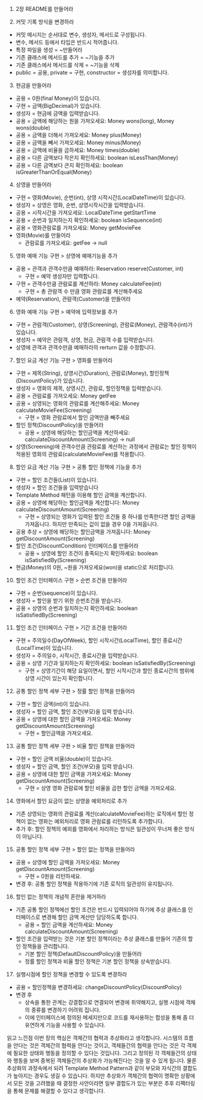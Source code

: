 1. 2장 README를 만들어라

2. 커밋 기록 방식을 변경하라 
- 커밋 메시지는 순서대로 변수, 생성자, 메서드로 구성됩니다.
- 변수, 메서드 등에서 타입은 반드시 적어줍니다.
- 특정 파일을 생성 = ~만들어라 
- 기존 클래스에 메서드를 추가 = ~기능을 추가
- 기존 클래스에서 메서드를 삭제 = ~기능을 삭제
- public = 공용, private = 구현, constructor = 생성자를 의미합니다.

3. 현금을 만들어라
- 공용 = 0원(final Money)이 있습니다.
- 구현 = 금액(BigDecimal)가 있습니다.
- 생성자 = 현금에 금액을 입력받습니다.
- 공용 = 금액에 해당하는 원을 가져오세요: Money wons(long), Money wons(double)
- 공용 = 금액을 더해서 가져오세요: Money plus(Money)
- 공용 = 금액을 빼서 가져오세요: Money minus(Money)
- 공용 = 금액에 비율을 곱하세요: Money times(double)
- 공용 = 다른 금액보다 작은지 확인하세요: boolean isLessThan(Money)
- 공용 = 다른 금액보다 큰지 확인하세요: boolean isGreaterThanOrEqual(Money)

4. 상영을 만들어라
- 구현 = 영화(Movie), 순번(int), 상영 시작시간(LocalDateTime)이 있습니다.
- 생성자 = 상영은 영화, 순번, 상영시작시간을 입력받습니다.
- 공용 = 시작시간을 가져오세요: LocalDateTime getStartTime
- 공용 = 순번과 일치하는지 확인하세요: boolean isSequence(int)
- 공용 = 영화관람료를 가져오세요: Money getMovieFee
- 영화(Movie)를 만들어라
	- 관람료를 가져오세요: getFee -> null

5. 영화 예매 기능 구현 > 상영에 예매기능을 추가
- 공용 = 관객과 관객수만큼 예매하라: Reservation reserve(Customer, int)
	- 구현 = 예약 생성자만 입력합니다.
- 구현 = 관객수만큼 관람료를 계산하라: Money calculateFee(int)
	- 구현 = 총 관람객 수 만큼 영화 관람료를 계산해주세요   
- 예약(Reservation), 관람객(Customer)을 만들어라

6. 영화 예매 기능 구현 > 예약에 입력정보를 추가
- 구현 = 관람객(Customer), 상영(Screening), 관람료(Money),  관람객수(int)가 있습니다.
- 생성자 = 예약은 관람객, 상영, 현금, 관람객 수를 입력받습니다.
- 상영에 관객과 관객수만큼 예매하라의 rerturn 값을 수정합니다.

7. 할인 요금 계산 기능 구현 > 영화를 만들어라
- 구현 = 제목(String), 상영시간(Duration), 관람료(Money), 할인정책(DiscountPolicy)가 있습니다. 
- 생성자 = 영화의 제목, 상영시간, 관람료, 할인정책을 입력받습니다.
- 공용 = 관람료를 가져오세요: Money getFee
- 공용 = 상영되는 영화의 관람료를 계산해주세요: Money calculateMovieFee(Screening)
	- 구현 = 영화 관람료에서 할인 금액만큼 빼주세요
- 할인 정책(DiscountPolicy)을 만들어라
	- 공용 = 상영에 해당하는 할인금액을 계산하세요: calculateDiscountAmount(Screening) -> null 
- 상영(Screening)에 관객수만큼 관람료를 계산하는 과정에서 관람료는 할인 정책이 적용된 영화의 관람료(calculateMovieFee)를 적용합니다.   

8. 할인 요금 계산 기능 구현 > 공통 할인 정책에 기능을 추가
- 구현 = 할인 조건들(List<DiscountCondition>)이 있습니다. 
- 생성자 = 할인 조건들을 입력받습니다
- Template Method 패턴을 이용해 할인 금액을 계산합니다.
- 공용 = 상영에 해당하는 할인금액을 계산합니다: Money calculateDiscountAmount(Screening)
	- 구현 = 상영되는 영화가 입력된 할인 조건들 중 하나를 만족한다면 할인 금액을 가져옵니다. 하지만 만족되는 값이 없을 경우 0을 가져옵니다.
- 공용 추상 = 상영에 해당하는 할인금액을 가져옵니다: Money getDiscountAmount(Screening)
- 할인 조건(DiscountCondition) 인터페이스를 만들어라
	- 공용 = 상영에 할인 조건이 충족되는지 확인하세요: boolean isSatisfiedBy(Screening) 
- 현금(Money)의 0원, ~원을 가져오세요(won)을  static으로 처리합니다. 


10. 할인 조건 인터페이스 구현 > 순번 조건을 만들어라 
- 구현 = 순번(sequence)이 있습니다.
- 생성자  = 할인을 받기 위한 순번조건을 받습니다. 
- 공용 = 상영의 순번과 일치하는지 확인하세요: boolean isSatisfiedBy(Screening)

11. 할인 조건 인터페이스 구현 > 기간 조건을 만들어라
- 구현 = 주의일수(DayOfWeek), 할인 시작시간(LocalTime), 할인 종료시간(LocalTime)이 있습니다.
- 생성자 = 주의일수, 시작시간, 종료시간을 입력받습니다. 
- 공용 = 상영 기간과 일치하는지 확인하세요: boolean isSatisfiedBy(Screening)
	- 구현 = 상영기간이 해당 요일이면서, 할인 시작시간과 할인 종료시간의 범위에 상영 시간이 있는지 확인합니다. 

12. 공통 할인 정책 세부 구현 > 정률 할인 정책을 만들어라
- 구현 = 할인 금액(int)이 있습니다.
- 생성자 = 할인 금액, 할인 조건(부모)을 입력 받습니다.
- 공용 = 상영에 대한 할인 금액을 가져오세요: Money getDiscountAmount(Screening)
	- 구현 = 할인금액을 가져오세요.

13. 공통 할인 정책 세부 구현 > 비율 할인 정책을 만들어라
- 구현 = 할인 금액 비율(double)이 있습니다.
- 생성자 = 할인 금액, 할인 조건(부모)을 입력 받습니다.
- 공용 = 상영에 대한 할인 금액을 가져오세요: Money getDiscountAmount(Screening)
	- 구현 = 상영 영화 관람료에 할인 비율을 곱한 할인 금액을 가져오세요.

14. 영화에서 할인 요금이 없는 상영을 예외처리로 추가
- 기존 상영되는 영화의 관람료를 계산(calculateMovieFee)하는 로직에서 할인 정책이 없는 영화는 예외처리로 영화 관람료를 리턴하도록 추가합니다. 
- 추가 후: 할인 정책의 예외를 영화에서 처리하는 방식은 일관성이 무너져 좋은 방식이 아닙니다. 

15. 공통 할인 정책 세부 구현 > 할인 없는 정책을 만들어라
- 공용 = 상영에 할인 금액을 가져오세요: Money getDiscountAmount(Screening)
	- 구현 = 0원을 리턴하세요.
- 변경 후: 공통 할인 정책을 적용하기에 기존 로직의 일관성이 유지됩니다.

16. 할인 없는 정책의 개념적 혼란을 제거하라 
- 기존 공통 할인 정책에선 할인 조건은 반드시 입력되어야 하기에 추상 클래스를 인터페이스로 변경해 할인 금액 계산만 담당하도록 합니다.
	- 공용 = 할인 금액을 계산하세요: Money calculateDiscountAmount(Screening)
- 할인 조건을 입력받는 것은 기본 할인 정책이라는 추상 클래스를 만들어 기존의 할인 정책들을 관리합니다.
	- 기본 할인 정책(DefaultDiscountPolicy)을 만들어라
	- 정률 할인 정책과 비율 할인 정책은 기본 할인 정책을 상속받습니다. 

17. 실행시점에 할인 정책을 변경할 수 있도록 변경하라
- 공용 = 할인정책을 변경하세요: changeDiscountPolicy(DiscountPolicy)
- 변경 후
	- 상속을 통한 관계는 강결합으로 연결되어 변경에 취약해지고, 실행 시점에 객체의 종류를 변경하기 어려워 집니다.  
	- 이에 인터페이스에 정의된 메세지만으로 코드를 재사용하는 합성을 통해 좀 더 유연하게 기능을 사용할 수 있습니다. 

읽고 느낀점
이번 장의 핵심은 객체간의 협력과 추상화라고 생각합니다. 
시스템의 흐름을 안다는 것은 객체간의 협력을 안다는 것이고, 객체들간의 협력을 안다는 것은 각 객체에 필요한 상태와 행동을 정의할 수 있다는 것입니다.
그리고 정의된 각 객체들간의 상태와 행동을 보며 중복된 객체들간의 추상화가 가능해진다는 것을 알 수 있게 됩니다. 
물론 추상화의 과정속에서 되려 Template Method Pattern과 같이 부모와 자식간의 결합도가 높아지는 경우도 생길 수 있습니다.
하지만 추상화가 객체간의 협력이 명확한 상황에서 모든 것을 고려했을 때 결정한 사안이라면 일부 결합도가 있는 부분은 추후 리팩터링을 통해 문제를 해결할 수 있다고 생각합니다. 
